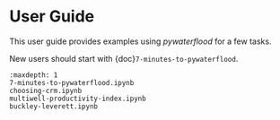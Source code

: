 # User Guide

This user guide provides examples using _pywaterflood_ for a few tasks.

New users should start with {doc}`7-minutes-to-pywaterflood`.

```{toctree}
:maxdepth: 1
7-minutes-to-pywaterflood.ipynb
choosing-crm.ipynb
multiwell-productivity-index.ipynb
buckley-leverett.ipynb
```

